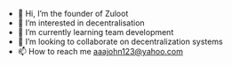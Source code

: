 - 👋 Hi, I’m the founder of Zuloot
- 👀 I’m interested in decentralisation
- 🌱 I’m currently learning team development
- 💞️ I’m looking to collaborate on decentralization systems
- 📫 How to reach me aaajohn123@yahoo.com

<!---
SocialHackYT/SocialHackYT is a ✨ special ✨ repository because its `README.md` (this file) appears on your GitHub profile.
You can click the Preview link to take a look at your changes.
--->
